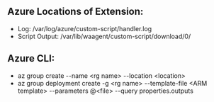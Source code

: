 
## Azure Locations of Extension:
- Log: /var/log/azure/custom-script/handler.log
- Script Output: /var/lib/waagent/custom-script/download/0/

## Azure CLI:
- az group create --name \<rg name\> --location \<location\>
- az group deployment create -g \<rg name\> --template-file \<ARM template\> --parameters @\<file\> --query properties.outputs
